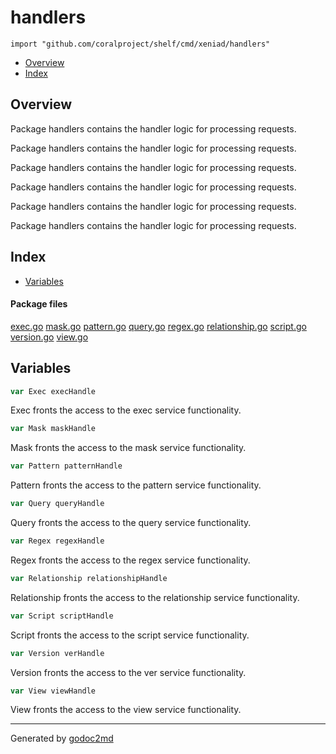 

# handlers
`import "github.com/coralproject/shelf/cmd/xeniad/handlers"`

* [Overview](#pkg-overview)
* [Index](#pkg-index)

## <a name="pkg-overview">Overview</a>
Package handlers contains the handler logic for processing requests.

Package handlers contains the handler logic for processing requests.

Package handlers contains the handler logic for processing requests.

Package handlers contains the handler logic for processing requests.

Package handlers contains the handler logic for processing requests.

Package handlers contains the handler logic for processing requests.




## <a name="pkg-index">Index</a>
* [Variables](#pkg-variables)


#### <a name="pkg-files">Package files</a>
[exec.go](/src/github.com/coralproject/shelf/cmd/xeniad/handlers/exec.go) [mask.go](/src/github.com/coralproject/shelf/cmd/xeniad/handlers/mask.go) [pattern.go](/src/github.com/coralproject/shelf/cmd/xeniad/handlers/pattern.go) [query.go](/src/github.com/coralproject/shelf/cmd/xeniad/handlers/query.go) [regex.go](/src/github.com/coralproject/shelf/cmd/xeniad/handlers/regex.go) [relationship.go](/src/github.com/coralproject/shelf/cmd/xeniad/handlers/relationship.go) [script.go](/src/github.com/coralproject/shelf/cmd/xeniad/handlers/script.go) [version.go](/src/github.com/coralproject/shelf/cmd/xeniad/handlers/version.go) [view.go](/src/github.com/coralproject/shelf/cmd/xeniad/handlers/view.go) 



## <a name="pkg-variables">Variables</a>
``` go
var Exec execHandle
```
Exec fronts the access to the exec service functionality.

``` go
var Mask maskHandle
```
Mask fronts the access to the mask service functionality.

``` go
var Pattern patternHandle
```
Pattern fronts the access to the pattern service functionality.

``` go
var Query queryHandle
```
Query fronts the access to the query service functionality.

``` go
var Regex regexHandle
```
Regex fronts the access to the regex service functionality.

``` go
var Relationship relationshipHandle
```
Relationship fronts the access to the relationship service functionality.

``` go
var Script scriptHandle
```
Script fronts the access to the script service functionality.

``` go
var Version verHandle
```
Version fronts the access to the ver service functionality.

``` go
var View viewHandle
```
View fronts the access to the view service functionality.








- - -
Generated by [godoc2md](http://godoc.org/github.com/davecheney/godoc2md)
